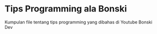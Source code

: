 # Tips Programming ala Bonski
Kumpulan file tentang tips programming yang dibahas di Youtube Bonski Dev 
